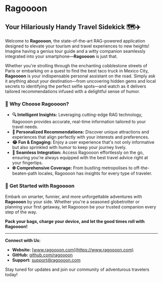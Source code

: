 # Ragoooon

## Your Hilariously Handy Travel Sidekick 🗺️✈️

Welcome to **Ragoooon**, the state-of-the-art RAG-powered application designed to elevate your tourism and travel experiences to new heights! Imagine having a genius tour guide and a witty companion seamlessly integrated into your smartphone—**Ragoooon** is just that.

Whether you're strolling through the enchanting cobblestone streets of Paris or embarking on a quest to find the best taco truck in Mexico City, **Ragoooon** is your indispensable personal assistant on the road. Simply ask it anything about your destination—from uncovering hidden gems and local secrets to identifying the perfect selfie spots—and watch as it delivers tailored recommendations infused with a delightful sense of humor.

### 🌟 **Why Choose Ragoooon?**

- **🔍 Intelligent Insights:** Leveraging cutting-edge RAG technology, Ragoooon provides accurate, real-time information tailored to your travel needs.
- **🎯 Personalized Recommendations:** Discover unique attractions and experiences that align perfectly with your interests and preferences.
- **😂 Fun & Engaging:** Enjoy a user experience that's not only informative but also sprinkled with humor to keep your journey lively.
- **📱 Seamless Integration:** Access Ragoooon effortlessly on the go, ensuring you're always equipped with the best travel advice right at your fingertips.
- **🌐 Comprehensive Coverage:** From bustling metropolises to off-the-beaten-path locales, Ragoooon has insights for every type of traveler.

### 🚀 **Get Started with Ragoooon**

Embark on smarter, funnier, and more unforgettable adventures with **Ragoooon** by your side. Whether you're a seasoned globetrotter or planning your first getaway, let Ragoooon be your trusted companion every step of the way.

**Pack your bags, charge your device, and let the good times roll with Ragoooon!**

---

**Connect with Us:**

- **Website:** [www.ragoooon.com](https://www.ragoooon.com)
- **GitHub:** [github.com/ragoooon](https://github.com/ragoooon)
- **Support:** [support@ragoooon.com](mailto:support@ragoooon.com)

Stay tuned for updates and join our community of adventurous travelers today!

